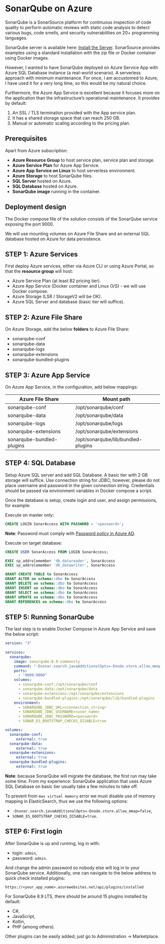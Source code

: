 # SonarQube on Azure

SonarQube is a SonarSource platform for continuous inspection of code quality to perform automatic reviews with static code analysis to detect various bugs, code smells, and security vulnerabilities on 20+ programming languages. 

SonarQube server is available here: [Install the Server](https://docs.sonarqube.org/latest/setup/install-server/). SonarSource provides examples using a standard installation with the zip file or Docker container using Docker images.

However, I wanted to have SonarQube deployed on Azure Service App with Azure SQL Database instance (a real-world scenario). A serverless approach with minimum maintenance. For once, I am accustomed to Azure, I have used it for a very long time, so this would be my natural choice.

Furthermore, the Azure App Service is excellent because it focuses more on the application than the infrastructure’s operational maintenance. It provides by default:

1. An SSL / TLS termination provided with the App service plan.
1. It has a shared storage space that can reach 250 GB.
1. Manual or automatic scaling according to the pricing plan.

## Prerequisites

Apart from Azure subscription:

- **Azure Resource Group** to host service plan, service plan and storage.
- **Azure Service Plan** for Azure App Service.
- **Azure App Service on Linux** to host serverless environment.
- **Azure Storage** to host SonarQube files.
- **SQL Server** hosted on Azure.
- **SQL Database** hosted on Azure.
- **SonarQube image** running in the container.

## Deployment design

The Docker compose file of the solution consists of the SonarQube service exposing the port 9000.

We will use mounting volumes on Azure File Share and an external SQL database hosted on Azure for data persistence.

## STEP 1: Azure Services

First deploy Azure services, either via Azure CLI or using Azure Portal, so that the **resource group** will host:

- Azure Service Plan (at least B2 pricing tier).
- Azure App Service (Docker container and Linux O/S) - we will use Docker compose.
- Azure Storage (LSR / StorageV2 will be OK).
- Azure SQL Server and database (basic tier will suffice).

## STEP 2: Azure File Share

On Azure Storage, add the below **folders** to Azure File Share:
- sonarqube-conf
- sonarqube-data
- sonarqube-logs
- sonarqube-extensions
- sonarqube-bundled-plugins

## STEP 3: Azure App Service

On Azure App Service, in the configuration, add below mappings:

| Azure File Share | Mount path |
|---|--- |
| sonarqube-conf | /opt/sonarqube/conf |
| sonarqube-data | /opt/sonarqube/data |
| sonarqube-logs | /opt/sonarqube/logs |
| sonarqube-extensions | /opt/sonarqube/extensions |
| sonarqube-bundled-plugins | /opt/sonarqube/lib/bundled-plugins |

## STEP 4: SQL Database

Setup Azure SQL server and add SQL Database. A basic tier with 2 GB storage will suffice. Use connection string for JDBC; however, please do not place username and password in the given connection string. Credentials should be passed via environment variables in Docker compose a script.

Once the database is setup, create login and user, and assign permissions, for example:

Execute on master only:
```sql
CREATE LOGIN SonarAccess WITH PASSWORD = '<password>';
```

**Note**: Password must comply with [Password policy in Azure AD](https://docs.microsoft.com/en-us/previous-versions/azure/jj943764(v=azure.100)).

Execute on target database:
```sql
CREATE USER SonarAccess FROM LOGIN SonarAccess; 

EXEC sp_addrolemember 'db_datareader', SonarAccess
EXEC sp_addrolemember 'db_datawriter', SonarAccess

GRANT CREATE TABLE to SonarAccess
GRANT ALTER on schema::dbo to SonarAccess
GRANT DELETE on schema::dbo to SonarAccess
GRANT INSERT on schema::dbo to SonarAccess
GRANT SELECT on schema::dbo to SonarAccess
GRANT UPDATE on schema::dbo to SonarAccess
GRANT REFERENCES on schema::dbo to SonarAccess
```

## STEP 5: Running SonarQube

The last step is to enable Docker Compose in Azure App Service and save the below script:

```yaml
version: "3"
   
services:
  sonarqube:
    image: sonarqube:8.9-community
    command: "-Dsonar.search.javaAdditionalOpts=-Dnode.store.allow_mmap=false"
    ports:
      - "9000:9000"
    volumes:
      - sonarqube-conf:/opt/sonarqube/conf
      - sonarqube-data:/opt/sonarqube/data
      - sonarqube-extensions:/opt/sonarqube/extensions
      - sonarqube-bundled-plugins:/opt/sonarqube/lib/bundled-plugins
    environment:
      - SONARQUBE_JDBC_URL=<connection_string>
      - SONARQUBE_JDBC_USERNAME=<user_name>
      - SONARQUBE_JDBC_PASSWORD=<password>
      - SONAR_ES_BOOTSTRAP_CHECKS_DISABLE=true

volumes:
  sonarqube-conf:
     external: true
  sonarqube-data:
     external: true
  sonarqube-extensions:
     external: true
  sonarqube-bundled-plugins:
     external: true
```

**Note**: because SonarQube will migrate the database, the first run may take some time. From my experience: SonarQube application that uses Azure SQL Database on basic tier usually take a few minutes to take off.

To prevent from `max virtual memory` error we must disable use of memory mapping in ElasticSearch, thus we use the following options:

- `-Dsonar.search.javaAdditionalOpts=-Dnode.store.allow_mmap=false`,
- `SONAR_ES_BOOTSTRAP_CHECKS_DISABLE=true`.

## STEP 6: First login

After SonarQube is up and running, log in with:

- login: `admin`,
- password: `admin`.

And change the admin password so nobody else will log in to your SonarQube service. Additionally, one can navigate to the below address to quick check installed plugins:

`https://<your_app_name>.azurewebsites.net/api/plugins/installed`

For SonarQube 8.9 LTS, there should be around 15 plugins installed by default:
- C#,
- JavaScript,
- Kotlin,
- PHP (among others).

Other plugins can be easily added; just go to Administration -> Marketplace.


